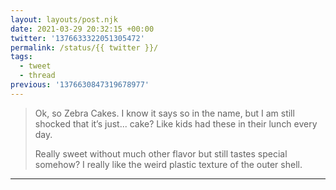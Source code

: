 ```yaml
---
layout: layouts/post.njk
date: 2021-03-29 20:32:15 +00:00
twitter: '1376633322051305472'
permalink: /status/{{ twitter }}/
tags: 
  - tweet
  - thread
previous: '1376630847319678977'
---
```


> Ok, so Zebra Cakes. I know it says so in the name, but I am still shocked that it’s just... cake? Like kids had these in their lunch every day.
> 
> Really sweet without much other flavor but still tastes special somehow? I really like the weird plastic texture of the outer shell.

---

